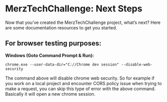 # MerzTechChallenge: Next Steps

Now that you’ve created the MerzTechChallenge project, what’s next? Here are some documentation resources to get you started.

## For browser testing purposes:

**Windows (Goto Command Prompt & Run):**

```chrome.exe --user-data-dir="C://Chrome dev session" --disable-web-security```

The command above will disable chrome web security. So for example if you work on a local project and encounter CORS policy issue when trying to make a request, you can skip this type of error with the above command. Basically it will open a new chrome session.
